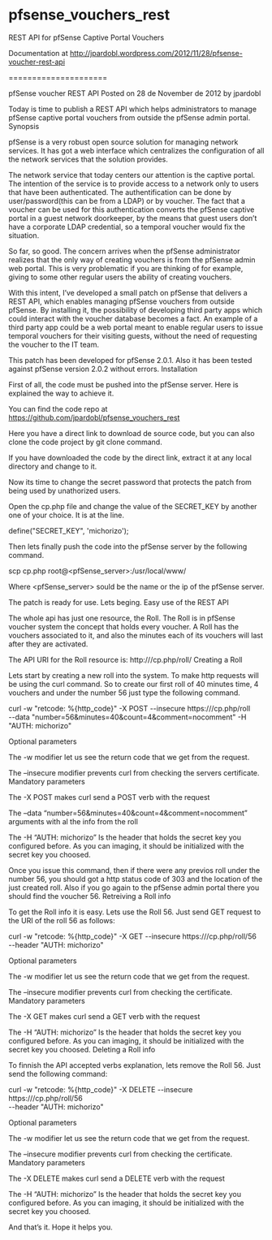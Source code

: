 pfsense_vouchers_rest
=====================

REST API for pfSense Captive Portal Vouchers

Documentation at http://jpardobl.wordpress.com/2012/11/28/pfsense-voucher-rest-api


=====================


pfSense voucher REST API
Posted on 28 de November de 2012 by jpardobl	

Today is time to publish a REST API which helps administrators to manage pfSense captive portal vouchers from outside the pfSense admin portal.
Synopsis

pfSense is a very robust open source solution for managing network services. It has got a web interface which centralizes the configuration of all the network services that the solution provides.

The network service that today centers our attention is the captive portal. The intention of the service is to provide access to a network only to users that have been authenticated. The authentification can be done by user/password(this can be from a LDAP) or by voucher. The fact that a voucher can be used for this authentication converts the pfSense captive portal in a guest network doorkeeper, by the means that guest users don’t have a corporate LDAP credential, so a temporal voucher would fix the situation.

So far, so good. The concern arrives when the pfSense administrator realizes that the only way of creating vouchers is from the pfSense admin web portal. This is very problematic if you are thinking of for example, giving to some other regular users the ability of creating vouchers.

With this intent, I’ve developed a small patch on pfSense that delivers a REST API, which enables managing pfSense vouchers from outside pfSense. By installing it, the possibility of developing third party apps which could interact with the voucher database becomes a fact. An example of a third party app could be a web portal meant to enable regular users to issue temporal vouchers for their visiting guests, without the need of requesting the voucher to the IT team.

This patch has been developed for pfSense 2.0.1. Also it has been tested against pfSense version 2.0.2 without errors.
Installation

First of all, the code must be pushed into the pfSense server. Here is explained the way to achieve it.

You can find the code repo at https://github.com/jpardobl/pfsense_vouchers_rest

Here you have a direct link to download de source code, but you can also clone the code project by git clone command.

If you have downloaded the code by the direct link, extract it at any local directory and change to it.

Now its time to change the secret password that protects the patch from being used by unathorized users.

Open the cp.php file and change the value of the SECRET_KEY by another one of your choice. It is at the line.

define("SECRET_KEY", 'michorizo');

Then lets finally push the code into the pfSense server by the following command.

scp cp.php root@<pfSense_server>:/usr/local/www/

Where <pfSense_server> sould be the name or the ip of the pfSense server.

The patch is ready for use. Lets beging.
Easy use of the REST API

The whole api has just one resource, the Roll. The Roll is in pfSense voucher system the concept that holds every voucher. A Roll has the vouchers associated to it, and also the minutes each of its vouchers will last after they are activated.

The API URI for the Roll resource is:
http://<server>/cp.php/roll/
Creating a Roll

Lets start by creating a new roll into the system. To make http requests will be using the curl command. So to create our first roll of 40 minutes time, 4 vouchers and under the number 56 just type the following command.

curl -w "retcode: %{http_code}" -X POST --insecure  https://<server>/cp.php/roll \
--data "number=56&minutes=40&count=4&comment=nocomment" -H "AUTH: michorizo"

Optional parameters

The -w modifier let us see the return code that we get from the request.

The –insecure modifier prevents curl from checking the servers certificate.
Mandatory parameters

The -X POST makes curl send a POST verb with the request

The –data “number=56&minutes=40&count=4&comment=nocomment” arguments with al the info from the roll

The -H “AUTH: michorizo” Is the header that holds the secret key you configured before. As you can imaging, it should be initialized with the secret key you choosed.

Once you issue this command, then if there were any previos roll under the number 56, you should got a http status code of 303 and the location of the just created roll. Also if you go again to the pfSense admin portal there you should find the voucher 56.
Retreiving a Roll info

To get the Roll info it is easy. Lets use the Roll 56. Just send GET request to the URI of the roll 56 as follows:

curl -w "retcode: %{http_code}" -X GET --insecure  https://<server>/cp.php/roll/56 \
--header "AUTH: michorizo"

Optional parameters

The -w modifier let us see the return code that we get from the request.

The –insecure modifier prevents curl from checking the certificate.
Mandatory parameters

The -X GET makes curl send a GET verb with the request

The -H “AUTH: michorizo” Is the header that holds the secret key you configured before. As you can imaging, it should be initialized with the secret key you choosed.
Deleting a Roll info

To finnish the API accepted verbs explanation, lets remove the Roll 56. Just send the following command:

curl -w "retcode: %{http_code}" -X DELETE --insecure  https://<server>/cp.php/roll/56 \
--header "AUTH: michorizo"

Optional parameters

The -w modifier let us see the return code that we get from the request.

The –insecure modifier prevents curl from checking the certificate.
Mandatory parameters

The -X DELETE makes curl send a DELETE verb with the request

The -H “AUTH: michorizo” Is the header that holds the secret key you configured before. As you can imaging, it should be initialized with the secret key you choosed.

And that’s it. Hope it helps you.
